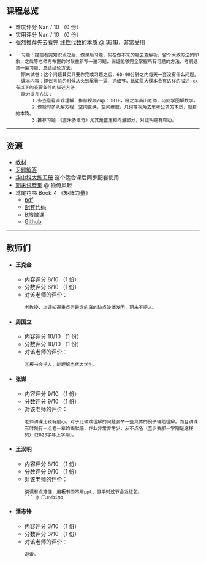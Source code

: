 ## 课程总览  
- 难度评分 Nan / 10 （0 份）  
- 实用评分 Nan / 10 （0 份）  
- 强烈推荐先去看完 [线性代数的本质 @ 3B1B](https://www.bilibili.com/video/BV1ys411472E)，非常受用
- ```满绩应试方法:
    习题：提前看完知识点之后，做课后习题，实在做不来的题去查解析，留个大致方法的印象，之后等老师再布置的时候重新写一遍习题，保证能够完全掌握所有习题的方法，考前速览一遍习题，总结结论方法。  
    期末试卷：这个问题其实只要你完成习题之后，60-90分钟之内每天一套没有什么问题。  
    课本内容：建议考前的时候从头到尾看一遍，抓细节，比如重大课本会有这样的描述:xx有以下的充要条件的描述方法  
    能力提升方法：  
        1.多去看看直观理解，推荐视频/up：3B1B，晓之车高山老师，马同学图解数学。  
        2.做题时多从解方程，空间变换，空间维度，几何等视角去思考公式的本质，题目的本质。  
        3.推荐习题：《吉米多维奇》尤其是正定和向量部分，对证明题有帮助。  
    ```

---

## 资源
- [教材](https://file.uhsea.com/2403/1838db6f338538577c4fb3cf3cad88f5ZB.pdf)  
- [习题解答](https://file.uhsea.com/2403/8fffbe1028b0a2b67ba3b9a15876cc80YN.pdf)  
- [华中科大练习册](https://file.uhsea.com/2403/9803c3bae1f47d42f3d88c846a3433921V.pdf) 这个适合课后同步配套使用  
- [期末试卷集](https://file.uhsea.com/2403/a6fb50a65cf9d860627f2d443f62ceba6Q.pdf) @ 独倚风轻  
- 鸢尾花书 Book_4 《矩阵力量》  
    - [pdf](https://file.uhsea.com/2403/e5632410b0c8ef6b1a058b8f9094a9e3ZM.pdf)  
    - [配套代码](https://file.uhsea.com/2403/0834602f255b6da344e8464a38cef47a45.zip)  
    - [B站微课](https://space.bilibili.com/513194466)  
    - [Github](https://github.com/Visualize-ML/Book4_Power-of-Matrix)  

---

## 教师们  
- #### 王克金  
    - 内容评分 8/10 （1 份）  
    - 分数评分 6/10 （1 份）  
    - 对该老师的评价：  
        ```
        老教授，上课知道重点但是念的真的缺点波澜发困，期末不捞人。
        ```  
- #### 周国立  
    - 内容评分 10/10 （1 份）  
    - 分数评分 10/10 （1 份）  
    - 对该老师的评价：  
        ```
        写板书会捞人，能理解当代大学生。
        ```  
- #### 张谋  
    - 内容评分 9/10 （1 份）  
    - 分数评分 9/10 （1 份）  
    - 对该老师的评价：  
        ```
        老师讲课比较有耐心，对于比较难理解的问题会举一些具体的例子辅助理解。而且讲课有时候有一点老一辈的幽默感，作业非常非常少，从不点名（至少我那一学期是这样的）（2023学年上学期）。
        ```  
- #### 王汉明  
    - 内容评分 8/10 （1 份）  
    - 分数评分 9/10 （1 份）  
    - 对该老师的评价：  
        ```
        讲课有点难懂，用板书而不用ppt，但平时过节会发红包。
        ``` @ Flewbimo  
- #### 潘志锋  
    - 内容评分 3/10 （1 份）  
    - 分数评分 3/10 （1 份）  
    - 对该老师的评价：  
        ```
        避雷。
        ```  
